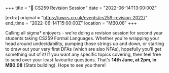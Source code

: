 +++
title = "🧠 CS259 Revision Session"
date = "2022-06-14T13:00:00Z"

[extra]
original = "https://uwcs.co.uk/events/cs259-revision-2022/"    
end_time = "2022-06-14T15:00:00Z"
location = "MB0.08"
+++

Calling all sigma\* enjoyers - we're doing a revision session for second year students taking CS259 Formal Languages. Whether you're wrapping your head around undecidability, pumping those strings up and down, or starting to draw out your very first DFAs (which are also NFAs), hopefully you'll get something out of it\! If you want any specific topics covering, then feel free to send over your least favourite questions. That's **14th June, at 2pm, in MB0.08** (Stats building). Hope to see you there\!

